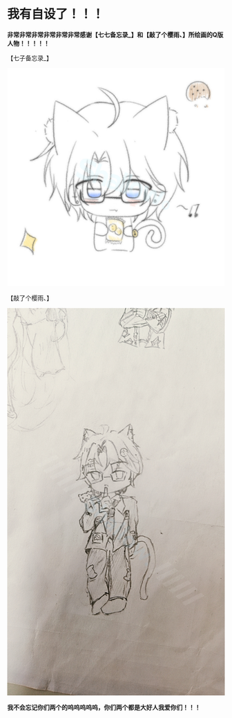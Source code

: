 # 我有自设了！！！

<strong>非常非常非常非常非常非常感谢【七七备忘录_】和【敲了个樱雨、】所绘画的Q版人物！！！！！</strong>

【七子备忘录_】

![image-seventh](img\excited.assets\image-seventh.jpg)

【敲了个樱雨、】

![image-sakularain](img\excited.assets\image-sakularain.jpg)

<strong>我不会忘记你们两个的呜呜呜呜呜，你们两个都是大好人我爱你们！！！</strong>